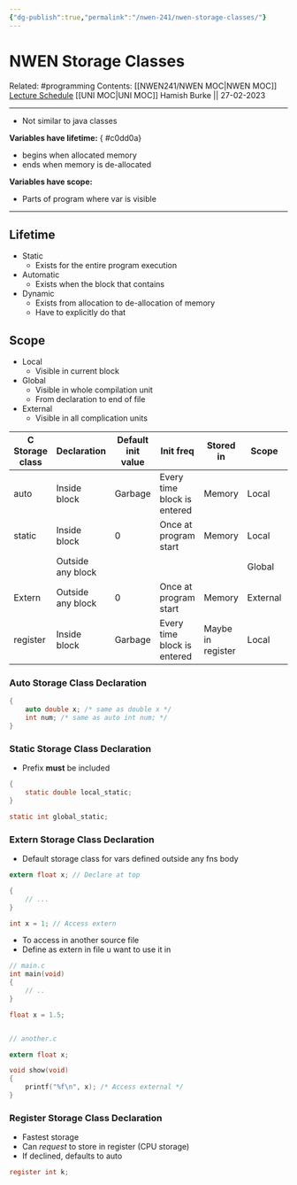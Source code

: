 ```yaml
---
{"dg-publish":true,"permalink":"/nwen-241/nwen-storage-classes/"}
---
```



# NWEN Storage Classes

Related: #programming 
Contents: [[NWEN241/NWEN MOC\|NWEN MOC]]
[Lecture Schedule](https://ecs.wgtn.ac.nz/Courses/NWEN241_2023T1/LectureSchedule)
[[UNI MOC\|UNI MOC]]
Hamish Burke || 27-02-2023
***
- Not similar to java classes

**Variables have lifetime:**
{ #c0dd0a}

- begins when allocated memory
- ends when memory is de-allocated

**Variables have scope:**
- Parts of program where var is visible

***

## Lifetime

- Static
	- Exists for the entire program execution
- Automatic
	- Exists when the block that contains 
- Dynamic
	- Exists from allocation to de-allocation of memory
	- Have to explicitly do that

## Scope

- Local
	- Visible in current block
- Global
	- Visible in whole compilation unit
	- From declaration to end of file
- External
	- Visible in all complication units

| C Storage class | Declaration       | Default init value | Init freq                   | Stored in         | Scope    | Lifetime  |
| --------------- | ----------------- | ------------------ | --------------------------- | ----------------- | -------- | --------- |
| auto            | Inside block      | Garbage            | Every time block is entered | Memory            | Local    | Automatic |
| static          | Inside block      | 0                  | Once at program start       | Memory            | Local    | Static    |
|                 | Outside any block |                    |                             |                   | Global   |           |
| Extern          | Outside any block | 0                  | Once at program start       | Memory            | External | Static    |
| register        | Inside block      | Garbage            | Every time block is entered | Maybe in register | Local    | Automatic          |

### Auto Storage Class Declaration

```c
{
	auto double x; /* same as double x */
	int num; /* same as auto int num; */
}
```

### Static Storage Class Declaration

- Prefix **must** be included

```c
{
	static double local_static;
}

static int global_static;
```

### Extern Storage Class Declaration

- Default storage class for vars defined outside any fns body

```c
extern float x; // Declare at top

{
	// ...
}

int x = 1; // Access extern
```

- To access in another source file
- Define as extern in file u want to use it in

```C
// main.c
int main(void)
{
	// ..
}

float x = 1.5;


// another.c

extern float x;

void show(void)
{
	printf("%f\n", x); /* Access external */
}

```

### Register Storage Class Declaration

- Fastest storage
- Can *request* to store in register (CPU storage)
- If declined, defaults to auto

```C
register int k;
```